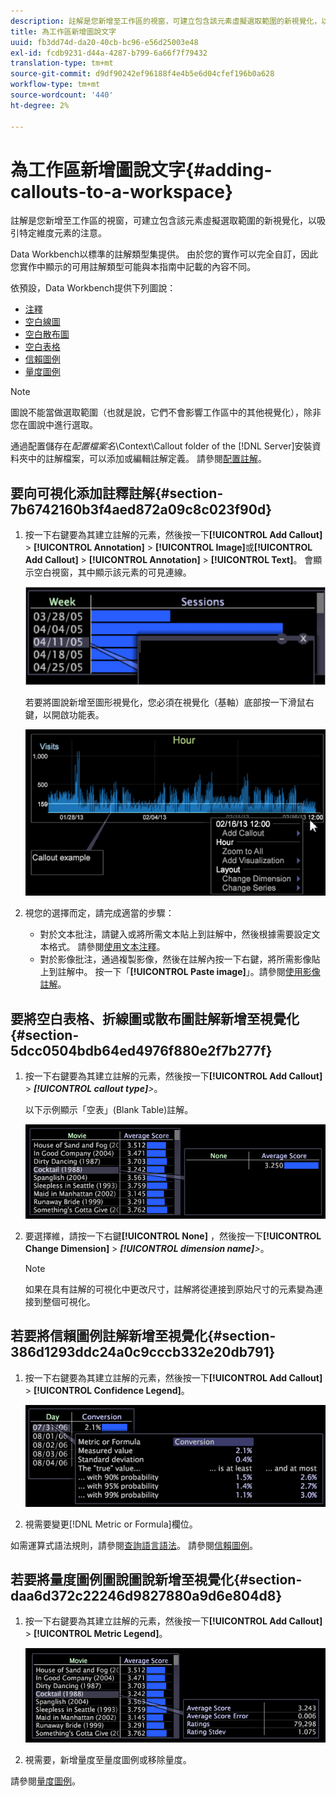 ```yaml
---
description: 註解是您新增至工作區的視窗，可建立包含該元素虛擬選取範圍的新視覺化，以吸引特定維度元素的注意。
title: 為工作區新增圖說文字
uuid: fb3dd74d-da20-40cb-bc96-e56d25003e48
exl-id: fcdb9231-d44a-4287-b799-6a66f7f79432
translation-type: tm+mt
source-git-commit: d9df90242ef96188f4e4b5e6d04cfef196b0a628
workflow-type: tm+mt
source-wordcount: '440'
ht-degree: 2%

---
```


# 為工作區新增圖說文字{#adding-callouts-to-a-workspace}

註解是您新增至工作區的視窗，可建立包含該元素虛擬選取範圍的新視覺化，以吸引特定維度元素的注意。

Data Workbench以標準的註解類型集提供。 由於您的實作可以完全自訂，因此您實作中顯示的可用註解類型可能與本指南中記載的內容不同。

依預設，Data Workbench提供下列圖說：

* [注釋](../../../home/c-get-started/c-vis/c-call-wkspc.md#section-7b6742160b3f4aed872a09c8c023f90d)
* [空白線圖](../../../home/c-get-started/c-vis/c-call-wkspc.md#section-5dcc0504bdb64ed4976f880e2f7b277f)
* [空白散布圖](../../../home/c-get-started/c-vis/c-call-wkspc.md#section-5dcc0504bdb64ed4976f880e2f7b277f)
* [空白表格](../../../home/c-get-started/c-vis/c-call-wkspc.md#section-5dcc0504bdb64ed4976f880e2f7b277f)
* [信賴圖例](../../../home/c-get-started/c-vis/c-call-wkspc.md#section-386d1293ddc24a0c9cccb332e20db791)
* [量度圖例](../../../home/c-get-started/c-vis/c-call-wkspc.md#section-daa6d372c22246d9827880a9d6e804d8)

>[!NOTE]
>
>圖說不能當做選取範圍（也就是說，它們不會影響工作區中的其他視覺化），除非您在圖說中進行選取。

通過配置儲存在&#x200B;*配置檔案名*\Context\Callout folder of the [!DNL Server]安裝資料夾中的註解檔案，可以添加或編輯註解定義。 請參閱[配置註解](../../../home/c-get-started/c-intf-anlys-ftrs/c-config-callouts.md#concept-f6e91e172f5e4c009245c9c549beb76a)。

## 要向可視化添加註釋註解{#section-7b6742160b3f4aed872a09c8c023f90d}

1. 按一下右鍵要為其建立註解的元素，然後按一下&#x200B;**[!UICONTROL Add Callout]** > **[!UICONTROL Annotation]** > **[!UICONTROL Image]**&#x200B;或&#x200B;**[!UICONTROL Add Callout]** > **[!UICONTROL Annotation]** > **[!UICONTROL Text]**。 會顯示空白視窗，其中顯示該元素的可見連線。

   ![](assets/client-call.png)

   若要將圖說新增至圖形視覺化，您必須在視覺化（基軸）底部按一下滑鼠右鍵，以開啟功能表。

   ![](assets/visualization_callout_linegraph.png)

1. 視您的選擇而定，請完成適當的步驟：

   * 對於文本批注，請鍵入或將所需文本貼上到註解中，然後根據需要設定文本格式。 請參閱[使用文本注釋](../../../home/c-get-started/c-analysis-vis/c-annots/c-text-annots.md#concept-55b4aa3e0c58470b8e3c9d452e12a777)。
   * 對於影像批注，通過複製影像，然後在註解內按一下右鍵，將所需影像貼上到註解中。 按一下「**[!UICONTROL Paste image]**」。請參閱[使用影像註解](../../../home/c-get-started/c-analysis-vis/c-annots/c-image-annots.md#concept-02081ed7d91c4fdcb8fc863f2a51c962)。

## 要將空白表格、折線圖或散布圖註解新增至視覺化{#section-5dcc0504bdb64ed4976f880e2f7b277f}

1. 按一下右鍵要為其建立註解的元素，然後按一下&#x200B;**[!UICONTROL Add Callout]** > ***[!UICONTROL callout type]**>*。

   以下示例顯示「空表」(Blank Table)註解。

   ![](assets/vis_callout_blank_bar_graph.png)

1. 要選擇維，請按一下右鍵&#x200B;**[!UICONTROL None]** ，然後按一下&#x200B;**[!UICONTROL Change Dimension]** > ***[!UICONTROL dimension name]**>*。

   >[!NOTE]
   >
   >如果在具有註解的可視化中更改尺寸，註解將從連接到原始尺寸的元素變為連接到整個可視化。

## 若要將信賴圖例註解新增至視覺化{#section-386d1293ddc24a0c9cccb332e20db791}

1. 按一下右鍵要為其建立註解的元素，然後按一下&#x200B;**[!UICONTROL Add Callout]** > **[!UICONTROL Confidence Legend]**。

   ![](assets/vis_callout_confidenceLegend.png)

1. 視需要變更[!DNL Metric or Formula]欄位。

如需運算式語法規則，請參閱[查詢語言語法](../../../home/c-get-started/c-qry-lang-syntx/c-qry-lang-syntx.md#concept-15d1d3f5164a47d49468c5acb7299d9f)。 請參閱[信賴圖例](../../../home/c-get-started/c-analysis-vis/c-legends/c-conf-leg.md#concept-73db81c2c218427786c04068aa778efd)。

## 若要將量度圖例圖說圖說新增至視覺化{#section-daa6d372c22246d9827880a9d6e804d8}

1. 按一下右鍵要為其建立註解的元素，然後按一下&#x200B;**[!UICONTROL Add Callout]** > **[!UICONTROL Metric Legend]**。

   ![](assets/vis_callout_metricLegend.png)

1. 視需要，新增量度至量度圖例或移除量度。

請參閱[量度圖例](../../../home/c-get-started/c-analysis-vis/c-legends/c-metric-leg.md#concept-e7195bc8f7844ae295bda3a88b028d5b)。
